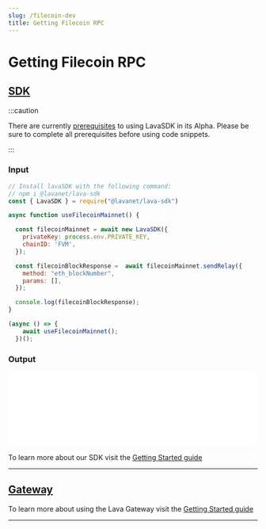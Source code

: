 ```yaml
---
slug: /filecoin-dev
title: Getting Filecoin RPC
---
```


# Getting Filecoin RPC

## [SDK](https://github.com/lavanet/lava-sdk)

:::caution 

There are currently [prerequisites](/sdk-prerequisites)  to using LavaSDK in its Alpha.
Please be sure to complete all prerequisites before using code snippets.

:::

### Input

```jsx
// Install lavaSDK with the following command:
// npm i @lavanet/lava-sdk
const { LavaSDK } = require("@lavanet/lava-sdk")

async function useFilecoinMainnet() {

  const filecoinMainnet = await new LavaSDK({
    privateKey: process.env.PRIVATE_KEY,
    chainID: 'FVM',
  });

  const filecoinBlockResponse =  await filecoinMainnet.sendRelay({
    method: "eth_blockNumber",
    params: [],
  });

  console.log(filecoinBlockResponse);
}

(async () => {
    await useFilecoinMainnet();
  })();
```

### Output

<iframe width="100%" src="/img/chains/filecoin_call.webm" frameborder="0" allow="autoplay; encrypted-media; gyroscope; picture-in-picture" allowfullscreen></iframe>

To learn more about our SDK visit the [Getting Started guide](/sdk-getting-started)

<hr />

## [Gateway](https://gateway.lavanet.xyz)

To learn more about using the Lava Gateway visit the [Getting Started guide](/gateway-getting-started)

<hr />
<br />
